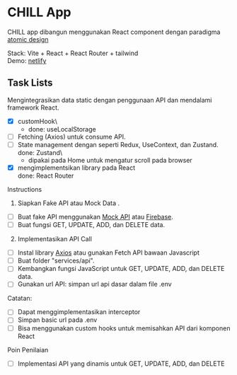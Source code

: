 # CHILL App

CHILL app dibangun menggunakan React component dengan paradigma [atomic design](https://github.com/mfatihz/fsd15-intermediate-1/blob/main/README.md)  

Stack: Vite + React + React Router + tailwind\
Demo: [netlify](https://fsd15-fe-int2.netlify.app/)

## Task Lists
Mengintegrasikan data static dengan penggunaan API dan mendalami framework React.
- [x] customHook\
    - done: useLocalStorage
- [ ] Fetching (Axios) untuk consume API.
- [ ] State management dengan seperti Redux, UseContext, dan Zustand.\
    done: Zustand\
    - dipakai pada Home untuk mengatur scroll pada browser
- [x] mengimplementsikan library pada React\
    done: React Router

Instructions
1. Siapkan Fake API atau Mock Data .
- [ ] Buat fake API menggunakan [Mock API](https://mockapi.io/) atau [Firebase](https://firebase.google.com/).
- [ ] Buat fungsi GET, UPDATE, ADD, dan DELETE data.
2. Implementasikan API Call
- [ ] Instal library [Axios](https://axios-http.com/docs/intro) atau gunakan Fetch API bawaan Javascript
- [ ] Buat folder "services/api".
- [ ] Kembangkan fungsi JavaScript untuk GET, UPDATE, ADD, dan DELETE data.
- [ ] Gunakan url API: simpan url api dasar dalam file .env

Catatan:
- [ ] Dapat menggimplementasikan interceptor
- [ ] Simpan basic url pada .env
- [ ] Bisa menggunakan custom hooks untuk memisahkan API dari komponen React

Poin Penilaian
- [ ] Implementasi API yang dinamis untuk GET, UPDATE, ADD, dan DELETE
